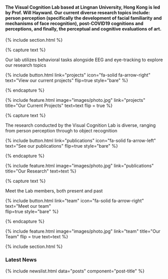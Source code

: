 ---
---

#### The Visual Cognition Lab based at Lingnan University, Hong Kong is led by Prof. Will Hayward. Our current diverse research topics include: person perception (specifically the development of facial familiarity and mechanisms of face recognition), post-COVID19 cognitions and perceptions, and finally, the perceptual and cognitive evaluations of art. 

{% include section.html %}

{% capture text %}

Our lab utilizes behavioral tasks alongside EEG and eye-tracking to explore our research topics

{%
  include button.html
  link="projects"
  icon="fa-solid fa-arrow-right"
  text="View our current projects"
  flip=true
  style="bare"
%}

{% endcapture %}

{%
  include feature.html
  image="images/photo.jpg"
  link="projects"
  title="Our Current Projects"
  text=text
  flip = true
%}

{% capture text %}

The research conducted by the Visual Cognition Lab is diverse, ranging from person perception through to object recognition

{%
  include button.html
  link="publications"
  icon="fa-solid fa-arrow-left"
  text="See our publications"
  flip=true
  style="bare"
%}

{% endcapture %}

{%
  include feature.html
  image="images/photo.jpg"
  link="publications"
  title="Our Research"
  text=text
%}

{% capture text %}

Meet the Lab members, both present and past 

{%
  include button.html
  link="team"
  icon="fa-solid fa-arrow-right"
  text="Meet our team"  
  flip=true
  style="bare"
%}

{% endcapture %}

{%
  include feature.html
  image="images/photo.jpg"
  link="team"
  title="Our Team"
  flip = true
  text=text
%}

{% include section.html %}
### Latest News
{% include newslist.html data="posts" component="post-title" %}
